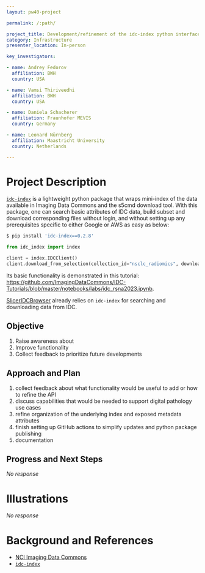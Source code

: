 ```yaml
---
layout: pw40-project

permalink: /:path/

project_title: Development/refinement of the idc-index python interface to Imaging Data Commons
category: Infrastructure
presenter_location: In-person

key_investigators:

- name: Andrey Fedorov
  affiliation: BWH
  country: USA

- name: Vamsi Thiriveedhi
  affiliation: BWH
  country: USA

- name: Daniela Schacherer
  affiliation: Fraunhofer MEVIS
  country: Germany

- name: Leonard Nürnberg
  affiliation: Maastricht University
  country: Netherlands

---
```


# Project Description

<!-- Add a short paragraph describing the project. -->

[`idc-index`](https://github.com/ImagingDataCommons/idc-index) is a lightweight python package that wraps mini-index of the data available in Imaging Data Commons and the s5cmd download tool. With this package, one can search basic attributes of IDC data, build subset and download corresponding files without login, and without setting up any prerequisites specific to either Google or AWS as easy as below:

```bash
$ pip install 'idc-index==0.2.8'
```

```python
from idc_index import index

client = index.IDCClient()
client.download_from_selection(collection_id="nsclc_radiomics", downloadDir="./my_copy")
```

Its basic functionality is demonstrated in this tutorial: <https://github.com/ImagingDataCommons/IDC-Tutorials/blob/master/notebooks/labs/idc_rsna2023.ipynb>.

[SlicerIDCBrowser](https://github.com/ImagingDataCommons/SlicerIDCBrowser) already relies on `idc-index` for searching and downloading data from IDC.

## Objective

<!-- Describe here WHAT you would like to achieve (what you will have as end result). -->

1.  Raise awareness about 
2.  Improve functionality
3.  Collect feedback to prioritize future developments

## Approach and Plan

<!-- Describe here HOW you would like to achieve the objectives stated above. -->

1.  collect feedback about what functionality would be useful to add or how to refine the API
2.  discuss capabilities that would be needed to support digital pathology use cases
3.  refine organization of the underlying index and exposed metadata attributes
4.  finish setting up GitHub actions to simplify updates and python package publishing
5.  documentation

## Progress and Next Steps

<!-- Update this section as you make progress, describing of what you have ACTUALLY DONE.
     If there are specific steps that you could not complete then you can describe them here, too. -->

*No response*

# Illustrations

<!-- Add pictures and links to videos that demonstrate what has been accomplished. -->

*No response*

# Background and References

<!-- If you developed any software, include link to the source code repository.
     If possible, also add links to sample data, and to any relevant publications. -->

*   [NCI Imaging Data Commons](https://imaging.datacommons.cancer.gov)
*   [`idc-index`](https://github.com/ImagingDataCommons/idc-index)
